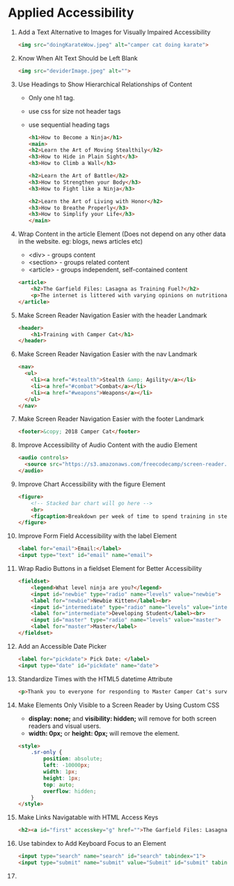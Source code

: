 # Applied Accessibility

1. Add a Text Alternative to Images for Visually Impaired Accessibility

    ```html
    <img src="doingKarateWow.jpeg" alt="camper cat doing karate">
    ```

1. Know When Alt Text Should be Left Blank

    ```html
    <img src="deviderImage.jpeg" alt="">
    ```

1. Use Headings to Show Hierarchical Relationships of Content
    * Only one h1 tag.
    * use css for size not header tags
    * use sequential heading tags

        ```html
        <h1>How to Become a Ninja</h1>
        <main>
        <h2>Learn the Art of Moving Stealthily</h2>
        <h3>How to Hide in Plain Sight</h3>
        <h3>How to Climb a Wall</h3>

        <h2>Learn the Art of Battle</h2>
        <h3>How to Strengthen your Body</h3>
        <h3>How to Fight like a Ninja</h3>

        <h2>Learn the Art of Living with Honor</h2>
        <h3>How to Breathe Properly</h3>
        <h3>How to Simplify your Life</h3>
        </main>
        ```

1. Wrap Content in the article Element (Does not depend on any other data in the website. eg: blogs, news articles etc)
    * &lt;div&gt; - groups content
    * &lt;section&gt; - groups related content
    * &lt;article&gt; - groups independent, self-contained content

    ```html
    <article>
        <h2>The Garfield Files: Lasagna as Training Fuel?</h2>
        <p>The internet is littered with varying opinions on nutritional paradigms, from catnip paleo to hairball cleanses. But let's turn our attention to an often overlooked fitness fuel, and examine the protein-carb-NOM trifecta that is lasagna...</p>
    </article>
    ```

1. Make Screen Reader Navigation Easier with the header Landmark

    ```html
    <header>
        <h1>Training with Camper Cat</h1>
    </header>
    ```

1. Make Screen Reader Navigation Easier with the nav Landmark

    ```html
    <nav>
      <ul>
        <li><a href="#stealth">Stealth &amp; Agility</a></li>
        <li><a href="#combat">Combat</a></li>
        <li><a href="#weapons">Weapons</a></li>
      </ul>
    </nav>
    ```

1. Make Screen Reader Navigation Easier with the footer Landmark

    ```html
    <footer>&copy; 2018 Camper Cat</footer>
    ```

1. Improve Accessibility of Audio Content with the audio Element

    ```html
    <audio controls>
      <source src="https://s3.amazonaws.com/freecodecamp/screen-reader.mp3" type="audio/mpeg"/>
    </audio>
    ```

1. Improve Chart Accessibility with the figure Element

    ```html
    <figure>
        <!-- Stacked bar chart will go here -->
        <br>
        <figcaption>Breakdown per week of time to spend training in stealth, combat, and weapons.</figcaption>
    </figure>
    ```

1. Improve Form Field Accessibility with the label Element

    ```html
    <label for="email">Email:</label>
    <input type="text" id="email" name="email">
    ```

1. Wrap Radio Buttons in a fieldset Element for Better Accessibility

    ```html
    <fieldset>
        <legend>What level ninja are you?</legend>
        <input id="newbie" type="radio" name="levels" value="newbie">
        <label for="newbie">Newbie Kitten</label><br>
        <input id="intermediate" type="radio" name="levels" value="intermediate">
        <label for="intermediate">Developing Student</label><br>
        <input id="master" type="radio" name="levels" value="master">
        <label for="master">Master</label>
    </fieldset>
    ```

1. Add an Accessible Date Picker

    ```html
    <label for="pickdate"> Pick Date: </label>
    <input type="date" id="pickdate" name="date">
    ```

1. Standardize Times with the HTML5 datetime Attribute

    ```html
    <p>Thank you to everyone for responding to Master Camper Cat's survey. The best day to host the vaunted Mortal Kombat tournament is <time datetime="2016-09-15">Thursday, September 15<sup>th</sup></time>. May the best ninja win!</p>
    ```

1. Make Elements Only Visible to a Screen Reader by Using Custom CSS

    * **display: none;** and **visibility: hidden;** will remove for both screen readers and visual users.
    * **width: 0px;** or **height: 0px;** will remove the element.

    ```html
    <style>
        .sr-only {
            position: absolute;
            left: -10000px;
            width: 1px;
            height: 1px;
            top: auto;
            overflow: hidden;
        }
    </style>
    ```

1. Make Links Navigatable with HTML Access Keys

    ```html
    <h2><a id="first" accesskey="g" href="">The Garfield Files: Lasagna as Training Fuel?</a></h2>
    ```

1. Use tabindex to Add Keyboard Focus to an Element

    ```html
    <input type="search" name="search" id="search" tabindex="1">
    <input type="submit" name="submit" value="Submit" id="submit" tabindex="2">
    ```

1. 
